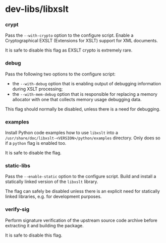 # dev-libs/libxslt

### crypt
Pass the `--with-crypto` option to the configure script. Enable a Cryptographical EXSLT (Extensions for XSLT) support for XML documents.

It is safe to disable this flag as EXSLT crypto is extremely rare.

### debug
Pass the following two options to the configure script:
- the `--with-debug` option that is enabling output of debugging information during XSLT processing;
- the `--with-mem-debug` option that is responsible for replacing a memory allocator with one that collects memory usage debugging data.

This flag should normally be disabled, unless there is a need for debugging.

### examples
Install Python code examples how to use `libxslt` into a `/usr/share/doc/libxslt-<VERSION>/python/examples` directory. Only does so if a `python` flag is enabled too.

It is safe to disable the flag.

### static-libs
Pass the `--enable-static` option to the configure script. Build and install a statically linked version of the `libxslt` library.

The flag can safely be disabled unless there is an explicit need for statically linked libraries, e.g. for development purposes.

### verify-sig
Perform signature verification of the upstream source code archive before extracting it and building the package.

It is safe to disable this flag.
